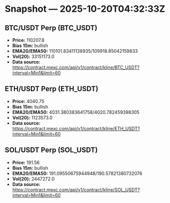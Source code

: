 # Snapshot — 2025-10-20T04:32:33Z

## BTC/USDT Perp (BTC_USDT)
- **Price:** 110207.8
- **Bias 15m:** bullish
- **EMA20/EMA50:** 110101.83411138935/109918.85042159833
- **Vol(20):** 33151173.0
- **Data source:** https://contract.mexc.com/api/v1/contract/kline/BTC_USDT?interval=Min1&limit=60

## ETH/USDT Perp (ETH_USDT)
- **Price:** 4040.75
- **Bias 15m:** bullish
- **EMA20/EMA50:** 4031.380383641758/4020.782459398305
- **Vol(20):** 1123573.0
- **Data source:** https://contract.mexc.com/api/v1/contract/kline/ETH_USDT?interval=Min1&limit=60

## SOL/USDT Perp (SOL_USDT)
- **Price:** 191.56
- **Bias 15m:** bullish
- **EMA20/EMA50:** 191.09550675944948/190.57821380732076
- **Vol(20):** 2447272.0
- **Data source:** https://contract.mexc.com/api/v1/contract/kline/SOL_USDT?interval=Min1&limit=60
